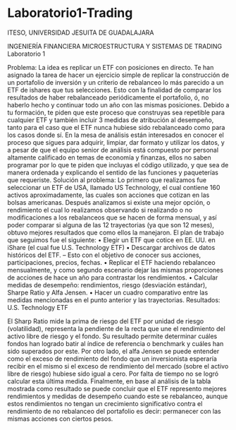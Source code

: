 # Laboratorio1-Trading
ITESO, UNIVERSIDAD JESUITA DE GUADALAJARA

INGENIERÍA FINANCIERA
MICROESTRUCTURA Y SISTEMAS DE TRADING
Laboratorio 1

Problema: La idea es replicar un ETF con posiciones en directo. Te han asignado la tarea de hacer un ejercicio simple de replicar la construcción de un portafolio de inversión y un criterio de rebalanceo lo más parecido a un ETF de ishares que tus selecciones. Esto con la finalidad de comparar los resultados de haber rebalanceado periódicamente el portafolio, ó, no haberlo hecho y continuar todo un año con las mismas posiciones. 
Debido a tu formación, te piden que este proceso que construyas sea repetible para cualquier ETF y también incluir 3 medidas de atribución al desempeño, tanto para el caso que el ETF nunca hubiese sido rebalanceado como para los casos donde sí. 
En la mesa de análisis están interesados en conocer el proceso que sigues para adquirir, limpiar, dar formato y utilizar los datos, y a pesar de que el equipo senior de análisis está compuesto por personal altamente calificado en temas de economía y finanzas, ellos no saben programar por lo que te piden que incluyas el código utilizado, y que sea de manera ordenada y explicando el sentido de las funciones y paqueterías que requeriste. 
Solución al problema:
Lo primero que realizamos fue seleccionar un ETF de USA, llamado US Technology, el cual contiene 160 activos aproximadamente, las cuales son acciones que cotizan en las bolsas americanas. Después analizamos si existe una mejor opción, o rendimiento el cual lo realizamos observando si realizando o no modificaciones a los rebalanceos que se hacen de forma mensual, y así poder comparar si alguna de las 12 trayectorias (ya que son 12 meses), obtuvo mejores resultados que como ellos la manejaron.
El plan de trabajo que seguimos fue el siguiente:
•	Elegir un ETF que cotice en EE. UU. en iShare (el cual fue U.S. Technology ETF)
•	Descargar archivos de datos históricos del ETF. – Esto con el objetivo de conocer sus acciones, participaciones, precios, fechas.
•	Replicar el ETF haciendo rebalanceo mensualmente, y como segundo escenario dejar las mismas proporciones de acciones de hace un año para contrastar los rendimientos.
•	Calcular medidas de desempeño: rendimientos, riesgo (desviación estándar), Sharpe Ratio y Alfa Jensen.
•	Hacer un cuadro comparativo entre las medidas mencionadas en el punto anterior y las trayectorias.
Resultados:
U.S. Technology ETF
 

El Sharp Ratio mide la prima de riesgo del ETF por unidad de riesgo (volatilidad), representa la pendiente de la recta que une el rendimiento del activo libre de riesgo y el fondo. Su resultado permite determinar cuáles fondos han logrado batir al índice de referencia o benchmark y cuáles han sido superados por este. Por otro lado, el alfa Jensen se puede entender como el exceso de rendimiento del fondo que un inversionista esperaría recibir en el mismo si el exceso de rendimiento del mercado (sobre el activo libre de riesgo) hubiese sido igual a cero. Por falta de tiempo no se logró calcular esta última medida.
Finalmente, en base al análisis de la tabla mostrada como resultado se puede concluir que el ETF represento mejores rendimientos y medidas de desempeño cuando este se rebalanceo, aunque estos rendimientos no tengan un crecimiento significativo contra el rendimiento de no rebalanceo del portafolio es decir: permanecer con las mismas acciones con ciertos pesos.
